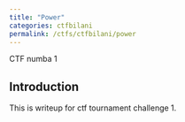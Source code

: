 ```yaml
---
title: "Power"
categories: ctfbilani
permalink: /ctfs/ctfbilani/power
---
```


CTF numba 1

## Introduction

This is writeup for ctf tournament challenge 1.